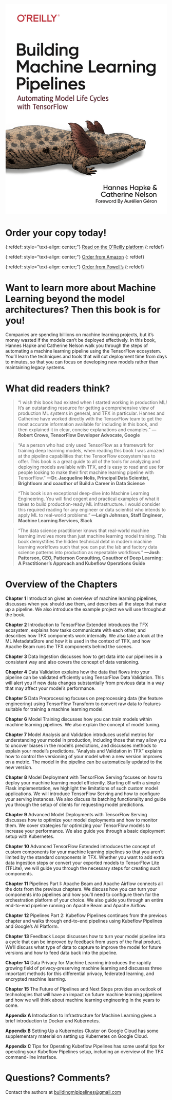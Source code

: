 ![image](https://github.com/Building-ML-Pipelines/Building-ML-Pipelines.github.io/raw/main/book_cover_jul20.png)

# Order your copy today!

{:refdef: style="text-align: center;"}
[Read on the O'Reilly platform](https://learning.oreilly.com/library/view/building-machine-learning/9781492053187/)
{: refdef}

{:refdef: style="text-align: center;"}
[Order from Amazon](https://www.amazon.com/Building-Machine-Learning-Pipelines-Automating/dp/1492053198/)
{: refdef}

{:refdef: style="text-align: center;"}
[Order from Powell’s](https://www.powells.com/book/building-machine-learning-pipelines-9781492053194)
{: refdef}

# Want to learn more about Machine Learning beyond the model architectures? Then this book is for you!

Companies are spending billions on machine learning projects, but it’s money wasted if the models can’t be deployed effectively. In this book, Hannes Hapke and Catherine Nelson walk you through the steps of automating a machine learning pipeline using the TensorFlow ecosystem. You’ll learn the techniques and tools that will cut deployment time from days to minutes, so that you can focus on developing new models rather than maintaining legacy systems.

# What did readers think?

> “I wish this book had existed when I started working in production ML! It’s an outstanding resource for getting a comprehensive view of production ML systems in general, and TFX in particular. Hannes and Catherine have worked directly with the TensorFlow team to get the most accurate information available for including in this book, and then explained it in clear, concise explanations and examples.”
**—Robert Crowe, TensorFlow Developer Advocate, Google**

> “As a person who had only used TensorFlow as a framework for training deep learning models, when reading this book I was amazed at the pipeline capabilities that the TensorFlow ecosystem has to offer. This book is a great guide to all of the tools for analyzing and deploying models available with TFX, and is easy to read and use for people looking to make their first machine learning pipeline with TensorFlow.”
**—Dr. Jacqueline Nolis, Principal Data Scientist, Brightloom and coauthor of Build a Career in Data Science**

> “This book is an exceptional deep-dive into Machine Learning Engineering. You will find cogent and practical examples of what it takes to build production-ready ML infrastructure. I would consider this required reading for any engineer or data scientist who intends to apply ML to real-world problems.”
**—Leigh Johnson, Staff Engineer, Machine Learning Services, Slack**

> “The data science practitioner knows that real-world machine learning involves more than just machine learning model training. This book demystifies the hidden technical debt in modern machine learning workflows such that you can put the lab and factory data science patterns into production as repeatable workflows.”
**—Josh Patterson, CEO, Patterson Consulting, Coauthor of Deep Learning: A Practitioner’s Approach and Kubeflow Operations Guide**

# Overview of the Chapters

**Chapter 1** Introduction gives an overview of machine learning pipelines, discusses when you should use them, and describes all the steps that make up a pipeline. We also introduce the example project we will use throughout the book.

**Chapter 2** Introduction to TensorFlow Extended introduces the TFX ecosystem, explains how tasks communicate with each other, and describes how TFX components work internally. We also take a look at the ML MetadataStore and how it is used in the context of TFX, and how Apache Beam runs the TFX components behind the scenes.

**Chapter 3** Data Ingestion discusses how to get data into our pipelines in a consistent way and also covers the concept of data versioning.

**Chapter 4** Data Validation explains how the data that flows into your pipeline can be validated efficiently using TensorFlow Data Validation. This will alert you if new data changes substantially from previous data in a way that may affect your model’s performance.

**Chapter 5** Data Preprocessing focuses on preprocessing data (the feature engineering) using TensorFlow Transform to convert raw data to features suitable for training a machine learning model.

**Chapter 6** Model Training discusses how you can train models within machine learning pipelines. We also explain the concept of model tuning.

**Chapter 7** Model Analysis and Validation introduces useful metrics for understanding your model in production, including those that may allow you to uncover biases in the model’s predictions, and discusses methods to explain your model’s predictions. “Analysis and Validation in TFX” explains how to control the versioning of your model when a new version improves on a metric. The model in the pipeline can be automatically updated to the new version.

**Chapter 8** Model Deployment with TensorFlow Serving focuses on how to deploy your machine learning model efficiently. Starting off with a simple Flask implementation, we highlight the limitations of such custom model applications. We will introduce TensorFlow Serving and how to configure your serving instances. We also discuss its batching functionality and guide you through the setup of clients for requesting model predictions.

**Chapter 9** Advanced Model Deployments with TensorFlow Serving discusses how to optimize your model deployments and how to monitor them. We cover strategies for optimizing your TensorFlow models to increase your performance. We also guide you through a basic deployment setup with Kubernetes.

**Chapter 10** Advanced TensorFlow Extended introduces the concept of custom components for your machine learning pipelines so that you aren’t limited by the standard components in TFX. Whether you want to add extra data ingestion steps or convert your exported models to TensorFlow Lite (TFLite), we will guide you through the necessary steps for creating such components.

**Chapter 11** Pipelines Part I: Apache Beam and Apache Airflow connects all the dots from the previous chapters. We discuss how you can turn your components into pipelines and how you’ll need to configure them for the orchestration platform of your choice. We also guide you through an entire end-to-end pipeline running on Apache Beam and Apache Airflow.

**Chapter 12** Pipelines Part 2: Kubeflow Pipelines continues from the previous chapter and walks through end-to-end pipelines using Kubeflow Pipelines and Google’s AI Platform.

**Chapter 13** Feedback Loops discusses how to turn your model pipeline into a cycle that can be improved by feedback from users of the final product. We’ll discuss what type of data to capture to improve the model for future versions and how to feed data back into the pipeline.

**Chapter 14** Data Privacy for Machine Learning introduces the rapidly growing field of privacy-preserving machine learning and discusses three important methods for this differential privacy, federated learning, and encrypted machine learning.

**Chapter 15** The Future of Pipelines and Next Steps provides an outlook of technologies that will have an impact on future machine learning pipelines and how we will think about machine learning engineering in the years to come.

**Appendix A** Introduction to Infrastructure for Machine Learning gives a brief introduction to Docker and Kubernetes.

**Appendix B** Setting Up a Kubernetes Cluster on Google Cloud has some supplementary material on setting up Kubernetes on Google Cloud.

**Appendix C** Tips for Operating Kubeflow Pipelines has some useful tips for operating your Kubeflow Pipelines setup, including an overview of the TFX command-line interface.

# Questions? Comments?

Contact the authors at [buildingmlpipelines@gmail.com](buildingmlpipelines@gmail.com)
